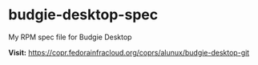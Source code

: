 # budgie-desktop-spec
My RPM spec file for Budgie Desktop

**Visit:** https://copr.fedorainfracloud.org/coprs/alunux/budgie-desktop-git
